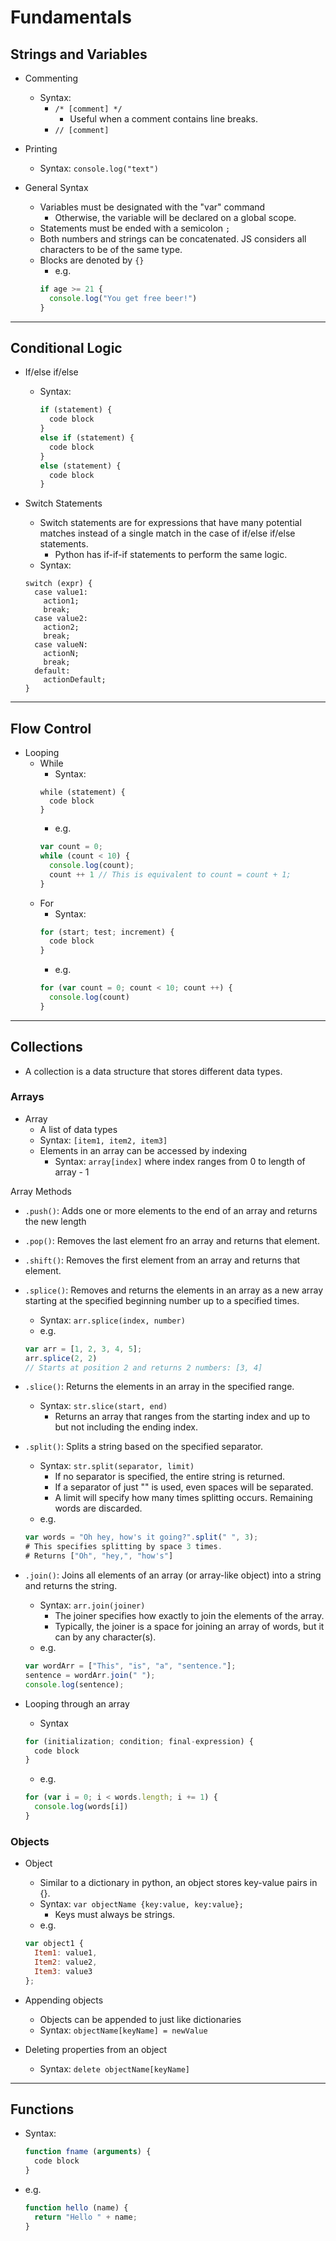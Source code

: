 # Fundamentals

## Strings and Variables

- Commenting
  - Syntax:
    - ```/* [comment] */```
      - Useful when a comment contains line breaks.
    - ```// [comment]```
    
- Printing
  - Syntax: ```console.log("text")```
    
- General Syntax
  - Variables must be designated with the "var" command
    - Otherwise, the variable will be declared on a global scope.
  - Statements must be ended with a semicolon ```;```
  - Both numbers and strings can be concatenated.  JS considers all characters to be of the same type.
  - Blocks are denoted by ```{}```
    - e.g.
    ```javascript
    if age >= 21 {
      console.log("You get free beer!")
    }
    ```

---

## Conditional Logic

- If/else if/else
  - Syntax:
    ```javascript
    if (statement) {
      code block
    }
    else if (statement) {
      code block
    }
    else (statement) {
      code block
    }
    ```

- Switch Statements
  - Switch statements are for expressions that have many potential matches instead of a single match in the case of if/else if/else statements.
    - Python has if-if-if statements to perform the same logic.
  - Syntax: 
  ```
  switch (expr) {
    case value1:
      action1;
      break;
    case value2:
      action2;
      break;
    case valueN:
      actionN;
      break;
    default:
      actionDefault;
  }

---

## Flow Control

- Looping
  - While
    - Syntax:
    ```javasript
    while (statement) {
      code block
    }
    ```
    - e.g.
    ```javascript
    var count = 0;
    while (count < 10) {
      console.log(count);
      count ++ 1 // This is equivalent to count = count + 1;
    }
    ```
  - For
    - Syntax:
    ```javascript
    for (start; test; increment) {
      code block
    }
    ```
    - e.g.
    ```javascript
    for (var count = 0; count < 10; count ++) {
      console.log(count)
    }
    ```
---

## Collections

- A collection is a data structure that stores different data types.

### Arrays

- Array
  - A list of data types
  - Syntax: ```[item1, item2, item3]```
  - Elements in an array can be accessed by indexing
    - Syntax: ```array[index]``` where index ranges from 0 to length of array - 1

Array Methods
  - ```.push()```: Adds one or more elements to the end of an array and returns the new length
  - ```.pop()```: Removes the last element fro an array and returns that element.
  - ```.shift()```: Removes the first element from an array and returns that element.
  - ```.splice()```: Removes and returns the elements in an array as a new array starting at the specified beginning number up to a specified times.
    - Syntax: ```arr.splice(index, number)```
    - e.g.
    ```javascript
    var arr = [1, 2, 3, 4, 5];
    arr.splice(2, 2)
    // Starts at position 2 and returns 2 numbers: [3, 4]
    ```
  - ```.slice()```: Returns the elements in an array in the specified range.
    - Syntax: ```str.slice(start, end)```
      - Returns an array that ranges from the starting index and up to but not including the ending index.
  - ```.split()```: Splits a string based on the specified separator.
    - Syntax: ```str.split(separator, limit)```
      - If no separator is specified, the entire string is returned.
      - If a separator of just "" is used, even spaces will be separated.
      - A limit will specify how many times splitting occurs.  Remaining words are discarded.
    - e.g.
    ```javascript
    var words = "Oh hey, how's it going?".split(" ", 3);
    # This specifies splitting by space 3 times.
    # Returns ["Oh", "hey,", "how's"]
    ```
  - ```.join()```: Joins all elements of an array (or array-like object) into a string and returns the string.
    - Syntax: ```arr.join(joiner)```
      - The joiner specifies how exactly to join the elements of the array.
      - Typically, the joiner is a space for joining an array of words, but it can by any character(s).
    - e.g.
    ```javascript
    var wordArr = ["This", "is", "a", "sentence."];
    sentence = wordArr.join(" ");
    console.log(sentence);
    ```
      
- Looping through an array
  - Syntax
  ```javascript
  for (initialization; condition; final-expression) {
    code block
  }
  ```
  - e.g.
  ```javascript
  for (var i = 0; i < words.length; i += 1) {
    console.log(words[i])
  }
  ```
  
### Objects

- Object
  - Similar to a dictionary in python, an object stores key-value pairs in {}.
  - Syntax: ```var objectName {key:value, key:value};```
    - Keys must always be strings.
  - e.g.
  ```javascript
  var object1 {
    Item1: value1,
    Item2: value2,
    Item3: value3
  };
  ```

- Appending objects
  - Objects can be appended to just like dictionaries
  - Syntax: ```objectName[keyName] = newValue```

- Deleting properties from an object
  - Syntax: ```delete objectName[keyName]```

---

## Functions

- Syntax:
  ```javascript
  function fname (arguments) {
    code block
  }
  ```

- e.g.
  ```javascript
  function hello (name) {
    return "Hello " + name;
  }
  ```
